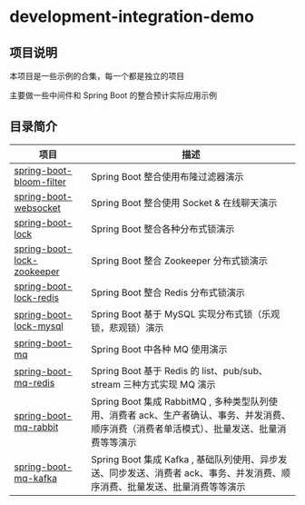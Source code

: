 # development-integration-demo

## 项目说明
本项目是一些示例的合集，每一个都是独立的项目

主要做一些中间件和 Spring Boot 的整合预计实际应用示例

## 目录简介

|项目|描述|
| ---------------- | -------------------------- |
|[spring-boot-bloom-filter](./spring-boot-bloom-filter/README.md)| Spring Boot 整合使用布隆过滤器演示|
|[spring-boot-websocket](./spring-boot-websocket/README.md)| Spring Boot 整合使用 Socket & 在线聊天演示|
|[spring-boot-lock](./spring-boot-lock)| Spring Boot 整合各种分布式锁演示|
|[spring-boot-lock-zookeeper](./spring-boot-lock/spring-boot-lock-zookeeper/README.md)| Spring Boot 整合 Zookeeper 分布式锁演示|
|[spring-boot-lock-redis](./spring-boot-lock/spring-boot-lock-redis/README.md)| Spring Boot 整合 Redis 分布式锁演示|
|[spring-boot-lock-mysql](./spring-boot-lock/spring-boot-lock-mysql/README.md)| Spring Boot 基于 MySQL 实现分布式锁（乐观锁，悲观锁）演示|
|[spring-boot-mq](./spring-boot-mq)| Spring Boot 中各种 MQ 使用演示|
|[spring-boot-mq-redis](./spring-boot-mq/spring-boot-mq-redis/README.md)| Spring Boot 基于 Redis 的 list、pub/sub、stream 三种方式实现 MQ 演示|
|[spring-boot-mq-rabbit](./spring-boot-mq/spring-boot-mq-rabbit/spring-boot-mq-rabbit-basics/README.md)| Spring Boot 集成 RabbitMQ , 多种类型队列使用、消费者 ack、生产者确认、事务、并发消费、顺序消费（消费者单活模式）、批量发送、批量消费等等演示|
|[spring-boot-mq-kafka](./spring-boot-mq/spring-boot-mq-kafka/spring-boot-mq-kafka-basics/README.md)| Spring Boot 集成 Kafka , 基础队列使用、异步发送、同步发送、消费者 ack、事务、并发消费、顺序消费、批量发送、批量消费等等演示|



